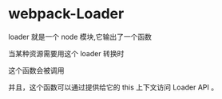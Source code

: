 #  webpack-Loader

loader 就是⼀个 node 模块,它输出了⼀个函数

当某种资源需要⽤这个 loader 转换时

这个函数会被调⽤

并且，这个函数可以通过提供给它的 this 上下⽂访问 Loader API 。
